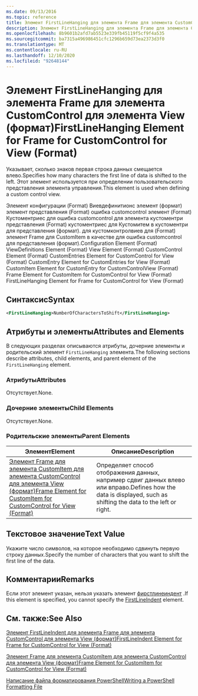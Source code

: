 ```yaml
---
ms.date: 09/13/2016
ms.topic: reference
title: Элемент FirstLineHanging для элемента Frame для элемента CustomControl для элемента View (формат)
description: Элемент FirstLineHanging для элемента Frame для элемента CustomControl для элемента View (формат)
ms.openlocfilehash: 8b9601b2afd7ab5523e339fb45119f5cf9f4a535
ms.sourcegitcommit: ba7315a496986451cfc1296b659d73ea2373d3f0
ms.translationtype: MT
ms.contentlocale: ru-RU
ms.lasthandoff: 12/10/2020
ms.locfileid: "92648144"
---
```

# <a name="firstlinehanging-element-for-frame-for-customcontrol-for-view-format"></a><span data-ttu-id="106fd-103">Элемент FirstLineHanging для элемента Frame для элемента CustomControl для элемента View (формат)</span><span class="sxs-lookup"><span data-stu-id="106fd-103">FirstLineHanging Element for Frame for CustomControl for View (Format)</span></span>

<span data-ttu-id="106fd-104">Указывает, сколько знаков первая строка данных смещается влево.</span><span class="sxs-lookup"><span data-stu-id="106fd-104">Specifies how many characters the first line of data is shifted to the left.</span></span> <span data-ttu-id="106fd-105">Этот элемент используется при определении пользовательского представления элемента управления.</span><span class="sxs-lookup"><span data-stu-id="106fd-105">This element is used when defining a custom control view.</span></span>

<span data-ttu-id="106fd-106">Элемент конфигурации (Format) Виевдефинитионс элемент (формат) элемент представления (Format) ошибка customcontrol элемент (Format) Кустоментриес для ошибка customcontrol для элемента кустоментри представления (Format) кустоментриес для Кустомитем в кустоментри для представления (формат). для кустомконтролвиев для (Format) элемент Frame для CustomItem в качестве для ошибка customcontrol для представления (формат).</span><span class="sxs-lookup"><span data-stu-id="106fd-106">Configuration Element (Format) ViewDefinitions Element (Format) View Element (Format) CustomControl Element (Format) CustomEntries Element for CustomControl for View (Format) CustomEntry Element for CustomEntries for View (Format) CustomItem Element for CustomEntry for CustomControlView (Format) Frame Element for CustomItem for CustomControl for View (Format) FirstLineHanging Element for Frame for CustomControl for View (Format)</span></span>

## <a name="syntax"></a><span data-ttu-id="106fd-107">Синтаксис</span><span class="sxs-lookup"><span data-stu-id="106fd-107">Syntax</span></span>

```xml
<FirstLineHanging>NumberOfCharactersToShift</FirstLineHanging>
```

## <a name="attributes-and-elements"></a><span data-ttu-id="106fd-108">Атрибуты и элементы</span><span class="sxs-lookup"><span data-stu-id="106fd-108">Attributes and Elements</span></span>

<span data-ttu-id="106fd-109">В следующих разделах описываются атрибуты, дочерние элементы и родительский элемент `FirstLineHanging` элемента.</span><span class="sxs-lookup"><span data-stu-id="106fd-109">The following sections describe attributes, child elements, and parent element of the `FirstLineHanging` element.</span></span>

### <a name="attributes"></a><span data-ttu-id="106fd-110">Атрибуты</span><span class="sxs-lookup"><span data-stu-id="106fd-110">Attributes</span></span>

<span data-ttu-id="106fd-111">Отсутствует.</span><span class="sxs-lookup"><span data-stu-id="106fd-111">None.</span></span>

### <a name="child-elements"></a><span data-ttu-id="106fd-112">Дочерние элементы</span><span class="sxs-lookup"><span data-stu-id="106fd-112">Child Elements</span></span>

<span data-ttu-id="106fd-113">Отсутствует.</span><span class="sxs-lookup"><span data-stu-id="106fd-113">None.</span></span>

### <a name="parent-elements"></a><span data-ttu-id="106fd-114">Родительские элементы</span><span class="sxs-lookup"><span data-stu-id="106fd-114">Parent Elements</span></span>

|<span data-ttu-id="106fd-115">Элемент</span><span class="sxs-lookup"><span data-stu-id="106fd-115">Element</span></span>|<span data-ttu-id="106fd-116">Описание</span><span class="sxs-lookup"><span data-stu-id="106fd-116">Description</span></span>|
|-------------|-----------------|
|[<span data-ttu-id="106fd-117">Элемент Frame для элемента CustomItem для элемента CustomControl для элемента View (формат)</span><span class="sxs-lookup"><span data-stu-id="106fd-117">Frame Element for CustomItem for CustomControl for View (Format)</span></span>](./frame-element-for-customitem-for-customcontrol-for-view-format.md)|<span data-ttu-id="106fd-118">Определяет способ отображения данных, например сдвиг данных влево или вправо.</span><span class="sxs-lookup"><span data-stu-id="106fd-118">Defines how the data is displayed, such as shifting the data to the left or right.</span></span>|

## <a name="text-value"></a><span data-ttu-id="106fd-119">Текстовое значение</span><span class="sxs-lookup"><span data-stu-id="106fd-119">Text Value</span></span>

<span data-ttu-id="106fd-120">Укажите число символов, на которое необходимо сдвинуть первую строку данных.</span><span class="sxs-lookup"><span data-stu-id="106fd-120">Specify the number of characters that you want to shift the first line of the data.</span></span>

## <a name="remarks"></a><span data-ttu-id="106fd-121">Комментарии</span><span class="sxs-lookup"><span data-stu-id="106fd-121">Remarks</span></span>

<span data-ttu-id="106fd-122">Если этот элемент указан, нельзя указать элемент [фирстлинеиндент](./firstlineindent-element-for-frame-for-customcontrol-for-view-format.md) .</span><span class="sxs-lookup"><span data-stu-id="106fd-122">If this element is specified, you cannot specify the [FirstLineIndent](./firstlineindent-element-for-frame-for-customcontrol-for-view-format.md) element.</span></span>

## <a name="see-also"></a><span data-ttu-id="106fd-123">См. также:</span><span class="sxs-lookup"><span data-stu-id="106fd-123">See Also</span></span>

[<span data-ttu-id="106fd-124">Элемент FirstLineIndent для элемента Frame для элемента CustomControl для элемента View (формат)</span><span class="sxs-lookup"><span data-stu-id="106fd-124">FirstLineIndent Element for Frame for CustomControl for View (Format)</span></span>](./firstlineindent-element-for-frame-for-customcontrol-for-view-format.md)

[<span data-ttu-id="106fd-125">Элемент Frame для элемента CustomItem для элемента CustomControl для элемента View (формат)</span><span class="sxs-lookup"><span data-stu-id="106fd-125">Frame Element for CustomItem for CustomControl for View (Format)</span></span>](./frame-element-for-customitem-for-customcontrol-for-view-format.md)

[<span data-ttu-id="106fd-126">Написание файла форматирования PowerShell</span><span class="sxs-lookup"><span data-stu-id="106fd-126">Writing a PowerShell Formatting File</span></span>](./writing-a-powershell-formatting-file.md)
